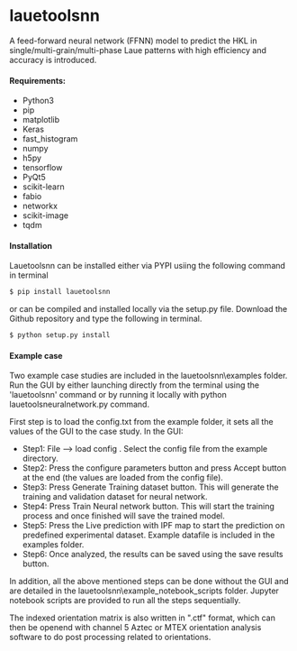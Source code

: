 # lauetoolsnn
A feed-forward neural network (FFNN) model to predict the HKL in single/multi-grain/multi-phase Laue patterns with high efficiency and accuracy is introduced. 


#### Requirements:  
- Python3
- pip
- matplotlib
- Keras
- fast_histogram
- numpy
- h5py
- tensorflow
- PyQt5
- scikit-learn
- fabio
- networkx
- scikit-image
- tqdm

#### Installation
Lauetoolsnn can be installed either via PYPI usiing the following command in terminal
``` bash
$ pip install lauetoolsnn
```

or can be compiled and installed locally via the setup.py file. Download the Github repository and type the following in terminal.
``` bash
$ python setup.py install
```

#### Example case
Two example case studies are included in the lauetoolsnn\examples folder.
Run the GUI by either launching directly from the terminal using the 'lauetoolsnn' command or by running it locally with python lauetoolsneuralnetwork.py command.

First step is to load the config.txt from the example folder, it sets all the values of the GUI to the case study.
In the GUI: 
- Step1: File --> load config . Select the config file from the example directory.
- Step2: Press the configure parameters button and press Accept button at the end (the values are loaded from the config file).
- Step3: Press Generate Training dataset button. This will generate the training and validation dataset for neural network.
- Step4: Press Train Neural network button. This will start the training process and once finished will save the trained model.
- Step5: Press the Live prediction with IPF map to start the prediction on predefined experimental dataset. Example datafile is included in the examples folder.
- Step6: Once analyzed, the results can be saved using the save results button.

In addition, all the above mentioned steps can be done without the GUI and are detailed in the lauetoolsnn\example_notebook_scripts folder.
Jupyter notebook scripts are provided to run all the steps sequentially.

The indexed orientation matrix is also written in ".ctf" format, which can then be openend with channel 5 Aztec or MTEX orientation analysis software to do post processing related to orientations.

